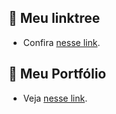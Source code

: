 ## 🌳 Meu linktree
- Confira [nesse link](https://luccasscds.github.io/my-linktree/).

## 📂 Meu Portfólio
- Veja [nesse link](https://luccasscds.github.io/Portfolio/).